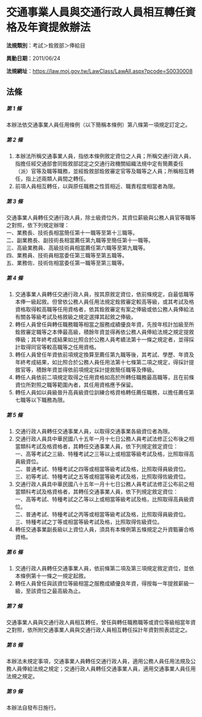 # 交通事業人員與交通行政人員相互轉任資格及年資提敘辦法

**法規類別**：考試＞銓敘部＞俸給目       

**異動日期**：2011/06/24  

**法規網址**：https://law.moj.gov.tw/LawClass/LawAll.aspx?pcode=S0030008





## 法條
##### 第 1 條
本辦法依交通事業人員任用條例（以下簡稱本條例）第八條第一項規定訂定之。

##### 第 2 條
1. 本辦法所稱交通事業人員，指依本條例敘定資位之人員；所稱交通行政人員，指擔任經交通部會同銓敘部認定之交通行政機關組織法規中定有簡薦委任（派）官等及職等職務，並經銓敘部銓敘審定官等及職等之人員；所稱相互轉任，指上述兩類人員間之轉任。
1. 前項人員相互轉任，以與原任職務之性質相近、職責程度相當者為限。

##### 第 3 條
交通事業人員轉任交通行政人員，除士級資位外，其資位薪級與公務人員官等職等之對照，依下列規定辦理：  
一、業務長、技術長相當簡任第十一職等至第十三職等。  
二、副業務長、副技術長相當薦任第九職等至簡任第十一職等。  
三、高級業務員、高級技術員相當薦任第六職等至第九職等。  
四、業務員、技術員相當委任第三職等至第五職等。  
五、業務佐、技術佐相當委任第一職等至第三職等。

##### 第 4 條
1. 交通事業人員轉任交通行政人員，按其原敘定資位，依前條規定，自最低職等本俸一級起敘。但曾依公務人員任用法規定銓敘審定較高等級，或其考試及格資格取得較高職等任用資格者，依其銓敘審定有案之俸級或依公務人員俸給法有關各等級考試及格敘級之規定選擇其起敘之俸級。
1. 轉任人員曾任與轉任職務職等相當之服務成績優良年資，先按年核計加級至所銓敘審定職等之本俸最高級，積餘年資並得再依公務人員俸給法規之規定提敘俸級；其年終考成結果如比照合於公務人員考績法第十一條之規定者，並得採計取得同官等較高職等之任用資格。
1. 轉任人員曾任年資依前項規定換算至薦任第九職等後，其考試、學歷、年資及年終考成結果，如比照合於公務人員任用法第十七條第二項之規定，得採計提敘官等，積餘年資並得依前項規定採計提敘簡任職等及俸級。
1. 轉任人員依前二項規定取得之任用資格如高於所轉任職務最高職等，且在前條資位所對照之職等範圍內者，其任用資格應予保留。
1. 轉任人員如以員級晉升高員級資位訓練合格資格轉任薦任職務，以擔任薦任第七職等以下職務為限。

##### 第 5 條
1. 交通行政人員轉任交通事業人員，以取得交通事業各級資位者為限。
1. 交通行政人員具中華民國八十五年一月十七日公務人員考試法修正公布後之相當類科考試及格資格者，其轉任交通事業人員，依下列規定敘定資位：  
一、高等考試之三級、特種考試之三等以上或相當等級考試及格，比照取得高員級資位。  
二、普通考試、特種考試之四等或相當等級考試及格，比照取得員級資位。  
三、初等考試、特種考試之五等或相當等級考試及格，比照取得佐級資位。
1. 交通行政人員具中華民國八十五年一月十七日公務人員考試法修正公布前之相當類科考試及格資格者，其轉任交通事業人員，依下列規定敘定資位：  
一、高等考試、特種考試之乙等以上或相當等級考試及格，比照取得高員級資位。  
二、普通考試、特種考試之丙等或相當等級考試及格，比照取得員級資位。  
三、特種考試之丁等或相當等級考試及格，比照取得佐級資位。
1. 轉任交通事業副長級以上資位人員，須具有本條例第五條規定之升資甄審合格資格。

##### 第 6 條
1. 交通行政人員轉任交通事業人員，依前條第二項及第三項規定敘定資位，並依本條例第十一條之一規定起敘。
1. 轉任人員曾任與該資位等級相當之服務成績優良年資，得按每一年提敘薪級一級，至該資位之最高級為止。

##### 第 7 條
交通事業人員與交通行政人員相互轉任，曾任與轉任職務職等或資位等級相當年資之對照，依所附交通事業人員與交通行政人員相互轉任採計年資對照表認定之。

##### 第 8 條
本辦法未規定事項，交通事業人員轉任交通行政人員，適用公務人員任用法規及公務人員俸給法規之規定；交通行政人員轉任交通事業人員，適用交通事業人員任用法規之規定。

##### 第 9 條
本辦法自發布日施行。


